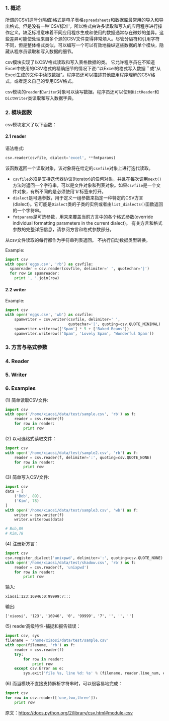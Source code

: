 ### 1. 概述

所谓的CSV(逗号分隔值)格式是电子表格`spreadsheets`和数据库最常用的导入和导出格式。但是没有一种'CSV标准'，所以格式由许多读取和写入的应用程序进行操作定义。缺乏标准意味着不同应用程序生成和使用的数据通常存在微妙的差异。这些差异可能使处理来自多个源的CSV文件变得非常烦人。尽管分隔符和引用字符不同，但是整体格式类似，可以编写一个可以有效地操纵这些数据的单个模块，隐藏从程序员读取和写入数据的细节。

csv模块实现了以CSV格式读取和写入表格数据的类。 它允许程序员在不知道Excel中使用的CSV格式的精确细节的情况下说:"以Excel的格式写入数据＂或"从Excel生成的文件中读取数据"。程序员还可以描述其他应用程序理解的CSV格式，或者定义自己的专用CSV格式。

csv模块的`reader`和`writer`对象可以读写数据。程序员还可以使用`DictReader`和`DictWriter`类读取和写入数据字典。

### 2. 模块函数

csv模块定义了以下函数：

#### 2.1 reader

语法格式:
```python
csv.reader(csvfile, dialect='excel', **fmtparams)
```
该函数返回一个读取对象，该对象将在给定的`csvfile`对象上进行迭代读取。
- `csvfile`必须是支持迭代器协议(Iterator)的任何对象，并且在每次调用`next()`方法时返回一个字符串，可以是文件对象和列表对象。如果`csvfile`是一个文件对象，有所不同的是必须使用'b'标签来打开。
- `dialect`是可选参数，用于定义一组参数来指定一种特定的CSV方言(dialect)。它可能是`Dialect`类的子类的实例或者由`list_dialects()`函数返回的一个字符串。
- `fmtparams`是可选参数，用来来覆盖当前方言中的各个格式参数(override individual formatting parameters in the current dialect)。 有关方言和格式参数的完整详细信息，请参阅方言和格式参数部分。

从csv文件读取的每行都作为字符串列表返回。 不执行自动数据类型转换。

Example:
```python
import csv
with open('eggs.csv', 'rb') as csvfile:
  spamreader = csv.reader(csvfile, delimiter=' ', quotechar='|')
  for row in spamreader:
    print ', '.join(row)
```

#### 2.2 writer

Example:
```python
import csv
with open('eggs.csv', 'wb') as csvfile:
    spamwriter = csv.writer(csvfile, delimiter=' ',
                            quotechar='|', quoting=csv.QUOTE_MINIMAL)
    spamwriter.writerow(['Spam'] * 5 + ['Baked Beans'])
    spamwriter.writerow(['Spam', 'Lovely Spam', 'Wonderful Spam'])
```
### 3. 方言与格式参数

### 4. Reader

### 5. Writer

### 6. Examples

(1) 简单读取CSV文件:
```python
import csv
with open('/home/xiaosi/data/test/sample.csv', 'rb') as f:
    reader = csv.reader(f)
    for row in reader:
        print row
```

(2) 以可选格式读取文件：
```python
import csv
with open('/home/xiaosi/data/test/sample2.csv', 'rb') as f:
    reader = csv.reader(f, delimiter=':', quoting=csv.QUOTE_NONE)
    for row in reader:
        print row
```
(3) 简单写入CSV文件:
```python
import csv
data = [
    ('Bob', 89),
    ('Kim', 78)
]
with open('/home/xiaosi/data/test/sample3.csv', 'wb') as f:
    writer = csv.writer(f)
    writer.writerows(data)

# Bob,89
# Kim,78
```
(4) 注册新方言：
```python
import csv
csv.register_dialect('unixpwd', delimiter=':', quoting=csv.QUOTE_NONE)
with open('/home/xiaosi/data/test/shadow.csv', 'rb') as f:
    reader = csv.reader(f, 'unixpwd')
    for row in reader:
        print row
```
输入:
```
xiaosi:123:16946:0:99999:7:::
```
输出:
```
['xiaosi', '123', '16946', '0', '99999', '7', '', '', '']
```
(5) reader高级特性-捕捉和报告错误：
```python
import csv, sys
filename = '/home/xiaosi/data/test/sample.csv'
with open(filename, 'rb') as f:
    reader = csv.reader(f)
    try:
        for row in reader:
            print row
    except csv.Error as e:
        sys.exit('file %s, line %d: %s' % (filename, reader.line_num, e))
```

(6) 而当模块不直接支持解析字符串时，可以很容易地完成：
```python
import csv
for row in csv.reader(['one,two,three']):
    print row
```


原文：https://docs.python.org/2/library/csv.html#module-csv

